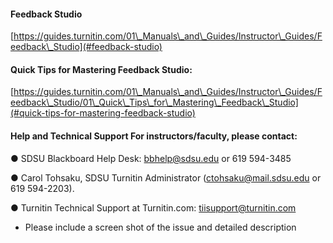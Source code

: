 #### Feedback Studio

[https://guides.turnitin.com/01\_Manuals\_and\_Guides/Instructor\_Guides/Feedback\_Studio](#feedback-studio)

#### Quick Tips for Mastering Feedback Studio​:

[https://guides.turnitin.com/01\_Manuals\_and\_Guides/Instructor\_Guides/Feedback\_Studio/01\_Quick\_Tips\_for\_Mastering\_Feedback\_Studio](#quick-tips-for-mastering-feedback-studio​)

#### Help and Technical Support For instructors/faculty​, please contact:

● SDSU Blackboard Help Desk​: bbhelp@sdsu.edu or 619 594-3485

● Carol Tohsaku, SDSU Turnitin Administrator ​\(ctohsaku@mail.sdsu.edu or 619 594-2203\).

● Turnitin Technical Support at Turnitin.com​: tiisupport@turnitin.com

* Please include a screen shot of the issue and detailed description



